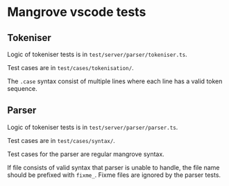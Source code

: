 # Mangrove vscode tests

## Tokeniser

Logic of tokeniser tests is in `test/server/parser/tokeniser.ts`.

Test cases are in `test/cases/tokenisation/`.

The `.case` syntax consist of multiple lines where each line has a valid
token sequence.

## Parser

Logic of tokeniser tests is in `test/server/parser/parser.ts`.

Test cases are in `test/cases/syntax/`.

Test cases for the parser are regular mangrove syntax.

If file consists of valid syntax that parser is unable to handle,
the file name should be prefixed with `fixme_`. Fixme files are ignored by the parser
tests.
